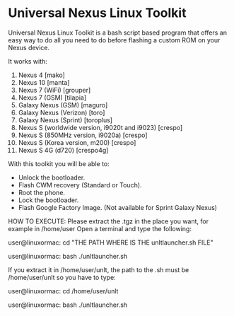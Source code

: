 # Universal Nexus Linux Toolkit

Universal Nexus Linux Toolkit is a bash script based program that offers an easy way
to do all you need to do before flashing a custom ROM on your Nexus device.

It works with:

1. Nexus 4 [mako]
2. Nexus 10 [manta]
3. Nexus 7 (WiFi) [grouper]
4. Nexus 7 (GSM) [tilapia]
5. Galaxy Nexus (GSM) [maguro]
6. Galaxy Nexus (Verizon) [toro]
7. Galaxy Nexus (Sprint) [toroplus]
8. Nexus S (worldwide version, i9020t and i9023) [crespo]
9. Nexus S (850MHz version, i9020a) [crespo]
10. Nexus S (Korea version, m200) [crespo]
11. Nexus S 4G (d720) [crespo4g]

With this toolkit you will be able to:

- Unlock the bootloader.
- Flash CWM recovery (Standard or Touch).
- Root the phone.
- Lock the bootloader.
- Flash Google Factory Image. (Not available for Sprint Galaxy Nexus)

HOW TO EXECUTE:
Please extract the .tgz in the place you want, for example in /home/user
Open a terminal and type the following:
  
  user@linuxormac: cd "THE PATH WHERE IS THE unltlauncher.sh FILE"
  
  user@linuxormac: bash ./unltlauncher.sh

If you extract it in /home/user/unlt, the path to the .sh must be /home/user/unlt
so you have to type:
  
  user@linuxormac: cd /home/user/unlt
  
  user@linuxormac: bash ./unltlauncher.sh
